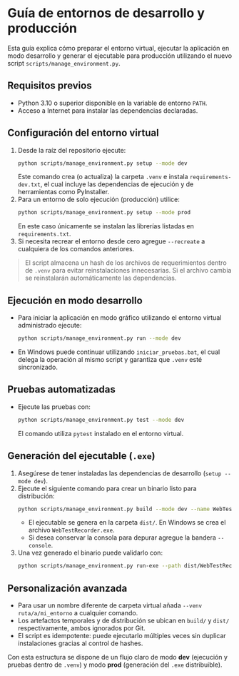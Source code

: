 # Guía de entornos de desarrollo y producción

Esta guía explica cómo preparar el entorno virtual, ejecutar la aplicación en modo desarrollo y generar el ejecutable para producción utilizando el nuevo script `scripts/manage_environment.py`.

## Requisitos previos

- Python 3.10 o superior disponible en la variable de entorno `PATH`.
- Acceso a Internet para instalar las dependencias declaradas.

## Configuración del entorno virtual

1. Desde la raíz del repositorio ejecute:
   ```bash
   python scripts/manage_environment.py setup --mode dev
   ```
   Este comando crea (o actualiza) la carpeta `.venv` e instala `requirements-dev.txt`, el cual incluye las dependencias de ejecución y de herramientas como PyInstaller.
2. Para un entorno de solo ejecución (producción) utilice:
   ```bash
   python scripts/manage_environment.py setup --mode prod
   ```
   En este caso únicamente se instalan las librerías listadas en `requirements.txt`.
3. Si necesita recrear el entorno desde cero agregue `--recreate` a cualquiera de los comandos anteriores.

> El script almacena un hash de los archivos de requerimientos dentro de `.venv` para evitar reinstalaciones innecesarias. Si el archivo cambia se reinstalarán automáticamente las dependencias.

## Ejecución en modo desarrollo

- Para iniciar la aplicación en modo gráfico utilizando el entorno virtual administrado ejecute:
  ```bash
  python scripts/manage_environment.py run --mode dev
  ```
- En Windows puede continuar utilizando `iniciar_pruebas.bat`, el cual delega la operación al mismo script y garantiza que `.venv` esté sincronizado.

## Pruebas automatizadas

- Ejecute las pruebas con:
  ```bash
  python scripts/manage_environment.py test --mode dev
  ```
  El comando utiliza `pytest` instalado en el entorno virtual.

## Generación del ejecutable (`.exe`)

1. Asegúrese de tener instaladas las dependencias de desarrollo (`setup --mode dev`).
2. Ejecute el siguiente comando para crear un binario listo para distribución:
   ```bash
   python scripts/manage_environment.py build --mode dev --name WebTestRecorder
   ```
   - El ejecutable se genera en la carpeta `dist/`. En Windows se crea el archivo `WebTestRecorder.exe`.
   - Si desea conservar la consola para depurar agregue la bandera `--console`.
3. Una vez generado el binario puede validarlo con:
   ```bash
   python scripts/manage_environment.py run-exe --path dist/WebTestRecorder.exe
   ```

## Personalización avanzada

- Para usar un nombre diferente de carpeta virtual añada `--venv ruta/a/mi_entorno` a cualquier comando.
- Los artefactos temporales y de distribución se ubican en `build/` y `dist/` respectivamente, ambos ignorados por Git.
- El script es idempotente: puede ejecutarlo múltiples veces sin duplicar instalaciones gracias al control de hashes.

Con esta estructura se dispone de un flujo claro de modo **dev** (ejecución y pruebas dentro de `.venv`) y modo **prod** (generación del `.exe` distribuible).
